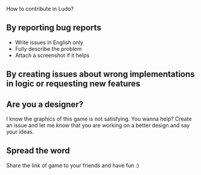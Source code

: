 How to contribute in Ludo?

## By reporting bug reports
- Write issues in English only
- Fully describe the problem
- Attach a screenshot if it helps

## By creating issues about wrong implementations in logic or requesting new features

## Are you a designer?
I know the graphics of this game is not satisfying. You wanna help?
Create an issue and let me know that you are working on a better design and say your ideas. 

## Spread the word
Share the link of game to your friends and have fun :)
